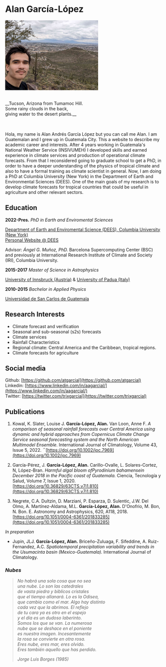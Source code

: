 # Alan García-López

<!-- [Photo](photo-desert.jpg) -->
<img src="photo-desert.jpg" alt="Tucson, Arizona from Tumamoc Hill. Some rainy clouds in the back. 
n" width="300"/> 

<br/>
__Tucson, Arizona from Tumamoc Hill. <br/>
 Some rainy clouds in the back, <br/>
 giving water to the desert plants.__

<br><br>
Hola, my name is Alan Andrés García López but you can call me Alan. I am Guatemalan and I grew up in Guatemala City. This a website to describe my academic career and interests. After 4 years working in Guatemala's National Weather Service (INSIVUMEH) I developed skills and earned experience in climate services and production of operational climate forecasts. From that I reconsidered going to graduate school to get a PhD, in order to have a deeper understanding of the physics of tropical climate and also to have a formal training as climate scientist in general. Now, I am doing a PhD at Columbia University (New York) in the Department of Earth and Environmental Sciences (DEES). One of the main goals of my research is to develop climate forecasts for tropical countries that could be useful in agriculture and other relevant sectors.

## Education

 __2022-Pres.__  _PhD in Earth and Enviromental Sciences_
 
[Department of Earth and Enviromental Science (DEES), Columbia University (New York)](https://eesc.columbia.edu/)   
[Personal Website @ DEES](https://eesc.columbia.edu/content/alan-andres-garcia-lopez)

Advisor: _Ángel G. Muñoz, PhD._ Barcelona Supercomputing Center (BSC) and previously at International Research Institute of Climate and Society (IRI), Columbia University.

 __2015-2017__  _Master of Science in Astrophysics_
 
[University of Innsbruck (Austria)](https://www.uibk.ac.at/en/) & [University of Padua (Italy)](https://www.unipd.it/en/)
    
 __2010-2015__  _Bachelor in Applied Physics_    
 
 [Universidad de San Carlos de Guatemala](https://www.usac.edu.gt)


## Research Interests

* Climate forecast and verification
* Seasonal and sub-seasonal (s2s) forecasts
* Climate services 
* Rainfall Characteristics
* Regional climate: Central America and the Caribbean, tropical regions.
* Climate forecasts for agriculture

## Social media

Github: [https://github.com/atgarcial](https://github.com/atgarcial) <br>
Linkedin: [https://www.linkedin.com/in/aagarcial/](https://www.linkedin.com/in/aagarcial/) <br>
Twitter: [https://twitter.com/trixgarcial](https://twitter.com/trixgarcial) <br>


## Publications

1. Kowal, K. Slater, Louise J. __García-López, Alan.__ Van Loon, Anne F.  _A comparison of seasonal rainfall forecasts over Central America using dynamic and hybrid approaches from Copernicus Climate Change Service seasonal forecasting system and the North American Multimodel Ensemble._ International Journal of Climatology, Volume 43, Issue 5, 2022. ΅[https://doi.org/10.1002/joc.7969](https://doi.org/10.1002/joc.7969)

2. García-Pérez, J. __García-López, Alan.__ Carillo-Ovalle, L. Solares-Cortez, N, López-Bran. _Harmful algal bloom ofPyrodinium bahamensein December 2018 in the Pacific coast of Guatemala._ Ciencia, Tecnología y Salud, Volume 7, Issue 1, 2020. [https://doi.org/10.36829/63CTS.v7i1.810](https://doi.org/10.36829/63CTS.v7i1.810)

3. Negrete, C.A. Dultzin, D. Marziani, P. Esparza, D. Sulentic, J.W. Del Olmo, A. Martínez-Aldama, M.L. __García-López, Alan.__ D'Onofrio, M. Bon, N. Bon. E. Astronomy and Astrophysics, 620, A118, 2018. [https://doi.org/10.1051/0004-6361/201833285](https://doi.org/10.1051/0004-6361/201833285)

_In preparation_

* Jupin, JLJ. __García-López, Alan.__ Briceño-Zuluaga, F. Sifeddine, A. Ruiz-Fernandez, A.C. _Spatiotemporal precipitation variability and trends in the Usumacinta basin (Mexico-Guatemala)._ International Journal of Climatology.   


###
### *Nubes* 
> *No habrá una sola cosa que no sea <br/>
> una nube. Lo son las catedrales<br/>
> de vasta piedra y biblícos cristales<br/>
> que el tiempo allanará. Lo es la Odisea,<br/>
> que cambia como el mar. Algo hay distinto <br/>
> cada vez que la abrimos. El reflejo<br/>
> de tu cara ya es otro en el espejo<br/>
> y el día es un dudoso laberinto. <br/>
> Somos los que se van. La numerosa<br/>
nube que se deshace en el poniente<br/>
>es nuestra imagen. Incesantemente <br/>
>la rosa se convierte en otra rosa.<br/>
>Eres nube, eres mar, eres olvido.<br/>
>Eres también aquello que has perdido.<br/>*
>
> <cite> Jorge Luis Borges (1985) </cite>
